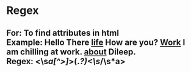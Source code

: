 # Regex

For: To find attributes in html<br/>
Example: Hello There **<a><a href="/life">life</a></a>** How are you? **<a href="/work">Work</a>** I am chilling at work. **<a href="/about">about</a>** Dileep.<br/>
Regex: <\s*a[^>]*>(.*?)<\s*/\s*a><br/>
-------------------------------
